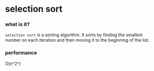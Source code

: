 # selection sort

### what is it? 
`selection sort` is a sorting algorithm. It sorts by finding the smallest number on each iteration and then moving it to the beginning of the list.

### performance
O(n^2^)
